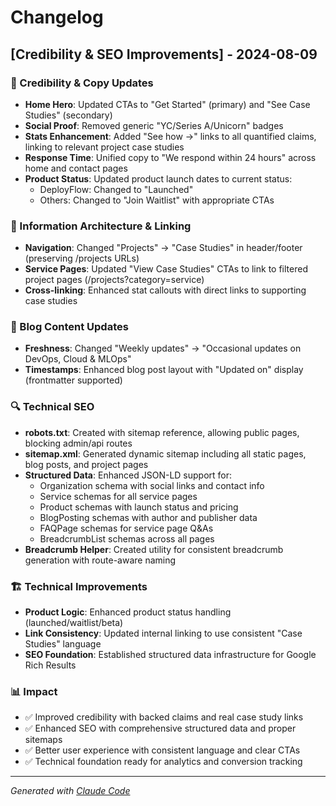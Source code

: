 # Changelog

## [Credibility & SEO Improvements] - 2024-08-09

### 🎯 Credibility & Copy Updates
- **Home Hero**: Updated CTAs to "Get Started" (primary) and "See Case Studies" (secondary)
- **Social Proof**: Removed generic "YC/Series A/Unicorn" badges 
- **Stats Enhancement**: Added "See how →" links to all quantified claims, linking to relevant project case studies
- **Response Time**: Unified copy to "We respond within 24 hours" across home and contact pages
- **Product Status**: Updated product launch dates to current status:
  - DeployFlow: Changed to "Launched" 
  - Others: Changed to "Join Waitlist" with appropriate CTAs

### 🧭 Information Architecture & Linking
- **Navigation**: Changed "Projects" → "Case Studies" in header/footer (preserving /projects URLs)
- **Service Pages**: Updated "View Case Studies" CTAs to link to filtered project pages (/projects?category=service)
- **Cross-linking**: Enhanced stat callouts with direct links to supporting case studies

### 📝 Blog Content Updates
- **Freshness**: Changed "Weekly updates" → "Occasional updates on DevOps, Cloud & MLOps" 
- **Timestamps**: Enhanced blog post layout with "Updated on" display (frontmatter supported)

### 🔍 Technical SEO
- **robots.txt**: Created with sitemap reference, allowing public pages, blocking admin/api routes
- **sitemap.xml**: Generated dynamic sitemap including all static pages, blog posts, and project pages
- **Structured Data**: Enhanced JSON-LD support for:
  - Organization schema with social links and contact info
  - Service schemas for all service pages  
  - Product schemas with launch status and pricing
  - BlogPosting schemas with author and publisher data
  - FAQPage schemas for service page Q&As
  - BreadcrumbList schemas across all pages
- **Breadcrumb Helper**: Created utility for consistent breadcrumb generation with route-aware naming

### 🏗️ Technical Improvements
- **Product Logic**: Enhanced product status handling (launched/waitlist/beta)
- **Link Consistency**: Updated internal linking to use consistent "Case Studies" language
- **SEO Foundation**: Established structured data infrastructure for Google Rich Results

### 📊 Impact
- ✅ Improved credibility with backed claims and real case study links
- ✅ Enhanced SEO with comprehensive structured data and proper sitemaps  
- ✅ Better user experience with consistent language and clear CTAs
- ✅ Technical foundation ready for analytics and conversion tracking

---

*Generated with [Claude Code](https://claude.ai/code)*